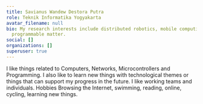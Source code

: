 ```yaml
---
title: Savianus Wandew Destora Putra
role: Teknik Informatika Yogyakarta
avatar_filename: null
bio: My research interests include distributed robotics, mobile computing and
  programmable matter.
social: []
organizations: []
superuser: true
---
```



I like things related to Computers, Networks, Microcontrollers and Programming. I also like to learn new things with technological themes or things that can support my progress in the future. I like working teams and individuals. Hobbies Browsing the Internet, swimming, reading, online, cycling, learning new things.